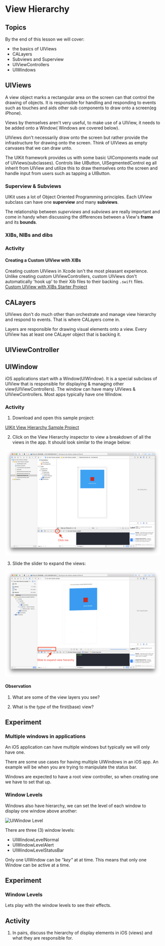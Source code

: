 # View Hierarchy

## Topics

By the end of this lesson we will cover:
- the basics of UIViews
- CALayers
- Subviews and Superview
- UIViewControllers
- UIWindows

## UIViews

A view object marks a rectangular area on the screen can that control the drawing of objects. It is responsible for handling and responding to events such as touches and aids other sub components to draw onto a screen(eg iPhone).

Views by themselves aren't very useful, to make use of a UIView, it needs to be added onto a Window( Windows are covered below).

UIViews don't necessarily draw onto the screen but rather provide the infrastructure for drawing onto the screen. Think of UIViews as empty canvases that we can draw unto.

The UIKit framework provides us with some basic UIComponents made out of UIViews(subclasses). Controls like UIButton, UISegmentedControl eg all inherit from UIView and utilize this to draw themselves onto the screen and handle input from users such as tapping a UIButton.

### Superview & Subviews

UIKit uses a lot of Object Oriented Programming principles. Each UIView subclass can have one **superview** and many **subviews**.

The relationship between _superviews_ and _subviews_ are really important and come in handy when discussing the differences between a View's **frame** and its **bounds**.

### XIBs, NIBs and dibs



### Activity
#### Creating a Custom UIView with XIBs

Creating custom UIViews in Xcode isn't the most pleasant experience. Unlike creating custom UIViewControllers, custom UIViews don't automatically 'hook up' to their Xib files to their backing `.swift` files.
[Custom UIView with XIBs Starter Project]()

## CALayers

UIViews don't do much other than orchestrate and manage view hierarchy and respond to events. That is where CALayers come in.

Layers are responsible for drawing visual elements onto a view. Every UIView has at least one CALayer object that is backing it.

## UIViewController



## UIWindow
iOS applications start with a Window(UIWindow). It is a special subclass of UIView that is responsible for displaying & managing other view(UIViewControllers). The window can have many UIViews & UIViewControllers. Most apps typically have one Window.

### Activity

1. Download and open this sample project:

  [UIKit View Hierarchy Sample Project](https://github.com/Product-College-Labs/ios-view-hierarcy)

2. Click on the View Hierarchy inspector to view a breakdown of all the views in the app. It should look similar to the image below:

  ![View Debugger](assets/view-debugger.png)

3. Slide the slider to expand the views:

  ![Slider Visual Debugger](assets/view-hierarcy-slider.png)


#### Observation

1. What are some of the view layers you see?

2. What is the *type* of the first(base) view?


## Experiment
### Multiple windows in applications

An iOS application can have multiple windows but typically we will only have one.

There are some use cases for having multiple UIWindows in an iOS app. An example will be when you are trying to manipulate the status bar.

Windows are expected to have a root view controller, so when creating one we have to set that up.

### Window Levels

Windows also have hierarchy, we can set the level of each window to display one window above another:

![UIWindow Level](assets/uiwindow-levels.png)

There are three (3) window levels:

- UIWindowLevelNormal
- UIWindowLevelAlert
- UIWindowLevelStatusBar


Only one UIWindow can be _"key"_ at at time. This means that only one Window can be active at a time.

## Experiment
### Window Levels

Lets play with the window levels to see their effects.


## Activity

1. In pairs, discuss the hierarchy of display elements in iOS (views) and what they are responsible for.

